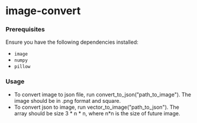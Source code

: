 # image-convert


### Prerequisites
    
Ensure you have the following dependencies installed:

* `image`
* `numpy`
* `pillow`

### Usage

* To convert image to json file, run convert_to_json("path_to_image").
The image should be in .png format and square.
* To convert json to image, run vector_to_image("path_to_json"). The array should be size 3 * n * n, where n*n is the size of future image.  

